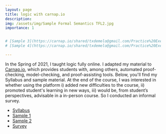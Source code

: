 ```yaml
---
layout: page
title: logic with carnap.io
description: 
img: /assets/img/Sample Formal Semantics TFL2.jpg
importance: 1


# [Sample 3](https://carnap.io/shared/txdemelo@gmail.com/Practice%20Exercise%20Slides%20FOL%20Semantic%20Concepts.md)
# [Sample 4](https://carnap.io/shared/txdemelo@gmail.com/Practice%20Exercise%20Slides%20Week%202.md)

---
```


In the Spring of 2021, I taught logic fully online. I adapted my material to [Carnap.io](https://carnap.io/), which provides students with, among others, automated proof-checking, model-checking, and proof-assisting tools. Below, you'll find my Syllabus and sample material. At the end of the course, I was interested in whether using the platform i) added new difficulties to the course, ii) promoted student's learning in new ways, iii) would be, from student’s perspectives, advisable in a in-person course. So I conducted an informal survey. 

- [Syllabus](/assets/pdf/Syllabus-logic.pdf)
- [Sample 1](https://carnap.io/shared/txdemelo@gmail.com/Problem%20Set%204.md)
- [Sample 2](https://carnap.io/shared/txdemelo@gmail.com/Problem%20Set%205.md)
- [Survey](/assets/pdf/Carnap-survey.pdf)
